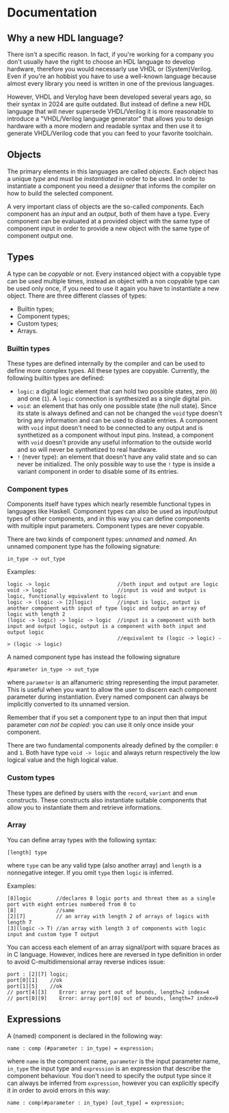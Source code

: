 # Documentation

## Why a new HDL language?
   
There isn't a specific reason. In fact, if you're working for a company you don't usually have the right to choose an HDL language to develop hardware, therefore you would necessarly use VHDL or (System)Verilog. Even if you're an hobbist you have to use a well-known language because almost every library you need is written in one of the previous languages.

However, VHDL and Verylog have been developed several years ago, so their syntax in 2024 are quite outdated. But instead of define a new HDL language that will never supersede VHDL/Verilog it is more reasonable to introduce a "VHDL/Verilog language generator" that allows you to design hardware with a more modern and readable syntax and then use it to generate VHDL/Verilog code that you can feed to your favorite toolchain.

## Objects

The primary elements in this languages are called *objects*. Each object has a unique *type* and must be *instantiated* in order to be used. In order to instantiate a component you need a *designer* that informs the compiler on how to build the selected component. 

A very important class of objects are the so-called *components*. Each component has an *input* and an *output*, both of them have a type. Every component can be evaluated at a provided object with the same type of component input in order to provide a new object with the same type of component output one.

## Types

A type can be *copyable* or not. Every instanced object with a copyable type can be used multiple times, instead an object with a non copyable type can be used only once, if you need to use it again you have to instantiate a new object. There are three different classes of types:

+ Builtin types;
+ Component types;
+ Custom types;
+ Arrays.

### Builtin types
These types are defined internally by the compiler and can be used to define more complex types. All these types are copyable. Currently, the following builtin types are defined:

+ `logic`: a digital logic element that can hold two possible states, zero (`0`) and one (`1`). A `logic` connection is synthesized as a single digital pin.
+ `void`: an element that has only one possible state (the null state). Since its state is always defined and can not be changed the `void` type doesn't bring any information and can be used to disable entries. A component with `void` input doesn't need to be connected to any output and is synthetized as a component without input pins. Instead, a component with `void` doesn't provide any useful information to the outside world and so will never be synthetized to real hardware.
+ `!` (never type): an element that doesn't have any valid state and so can never be initialized. The only possible way to use the `!` type is inside a variant component in order to disable some of its entries.

### Component types
Components itself have types which nearly resemble functional types in languages like Haskell. Component types can also be used as input/output types of other components, and in this way you can define components with multiple input parameters. Component types are never copyable.

There are two kinds of component types: _unnamed_ and _named_. An unnamed component type has the following signature:

    in_type -> out_type

Examples:

    logic -> logic                      //both input and output are logic
    void -> logic                       //input is void and output is logic, functionally equivalent to logic
    logic -> (logic -> [2]logic)        //input is logic, output is another component with input of type logic and output an array of logic with length 2
    (logic -> logic) -> logic -> logic  //input is a component with both input and output logic, output is a component with both input and output logic
                                        //equivalent to (logic -> logic) -> (logic -> logic)

A named component type has instead the following signature

    #parameter in_type -> out_type

where `parameter` is an alfanumeric string representing the imput parameter. This is useful when you want to allow the user to discern each component parameter during instantiation. Every named component can always be implicitly converted to its unnamed version.

Remember that if you set a component type to an input then that imput parameter _can not be copied_: you can use it only once inside your component.

There are two fundamental components already defined by the compiler: `0` and `1`. Both have type `void -> logic` and always return respectively the low logical value and the high logical value.

### Custom types
These types are defined by users with the `record`, `variant` and `enum` constructs. These constructs also instantiate suitable components that allow you to instantiate them and retrieve informations. 

### Array
You can define array types with the following syntax:

    [length] type

where `type` can be any valid type (also another array) and `length` is a nonnegative integer. If you omit `type` then `logic` is inferred.

Examples:

    [8]logic        //declares 8 logic ports and threat them as a single port with eight entries numbered from 0 to 
    [8]             //same
    [2][7]          // an array with length 2 of arrays of logics with length 7
    [3](logic -> T) //an array with length 3 of components with logic input and custom type T output

You can access each element of an array signal/port with square braces as in C language. However, indices here are reversed in type definition in order to avoid C-multidimensional array reverse indices issue:

    port : [2][7] logic;
    port[0][1]    //ok
    port[1][5]    //ok
    // port[4][3]    Error: array port out of bounds, length=2 index=4
    // port[0][9]    Error: array port[0] out of bounds, length=7 index=9


## Expressions

A (named) component is declared in the following way:

    name : comp (#parameter : in_type) = expression;

where `name` is the component name, `parameter` is the input parameter name, `in_type` the input type and `expression` is an expression that describe the component behaviour. You don't need to specify the output type since it can always be inferred from `expression`, however you can explicitly specify it in order to avoid errors in this way:

    name : comp(#parameter : in_type) [out_type] = expression;


